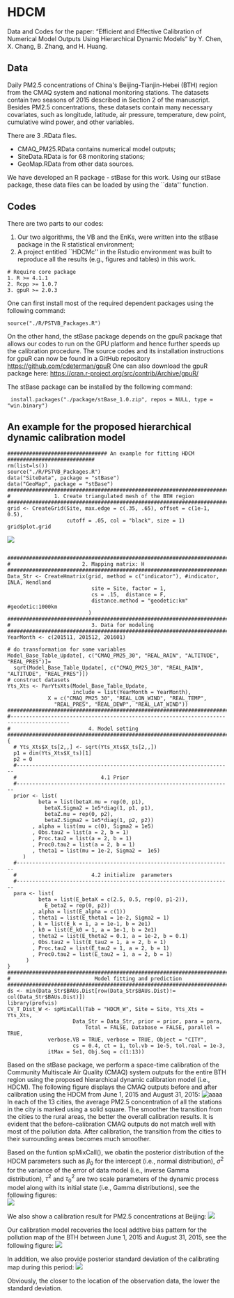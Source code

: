 # HDCM
Data and Codes for the paper: “Efficient and Effective Calibration of Numerical Model Outputs Using Hierarchical Dynamic Models” by Y. Chen, X. Chang, B. Zhang, and H. Huang. 

## Data
Daily PM2.5 concentrations of China's Beijing-Tianjin-Hebei (BTH) region from the CMAQ system and national monitoring stations. The datasets contain two seasons of 2015 described in Section 2 of the manuscript. Besides PM2.5 concentrations, these datasets contain many necessary covariates, such as longitude, latitude, air pressure, temperature, dew point, cumulative wind power, and other variables.

There are 3 .RData files. 
-	CMAQ_PM25.RData contains numerical model outputs;
-	SiteData.RData is for 68 monitoring stations;
-	GeoMap.RData from other data sources. 

We have developed an R package - stBase for this work. Using our stBase package, these data files can be loaded by using the ``data'' function. 

## Codes
There are two parts to our codes: 
1. Our two algorithms, the VB and the EnKs, were written into the stBase package in the R statistical environment;
2. A project entitled ``HDCMc'' in the Rstudio environment was built to reproduce all the results (e.g., figures and tables) in this work. 

```
# Require core package
1. R >= 4.1.1
2. Rcpp >= 1.0.7
3. gpuR >= 2.0.3
```
One can first install most of the required dependent packages using the following command:
```
source("./R/PSTVB_Packages.R")
```
On the other hand, the stBase package depends on the gpuR package that allows our codes to run on the GPU platform and hence further speeds up the calibration procedure. The source codes and its installation instructions for gpuR can now be found in a GitHub repository https://github.com/cdeterman/gpuR One can also download the gpuR package here: https://cran.r-project.org/src/contrib/Archive/gpuR/

The stBase package can be installed by the following command:
```
 install.packages("./package/stBase_1.0.zip", repos = NULL, type = "win.binary")
```

## An example for the proposed hierarchical dynamic calibration model
```
################################ An example for fitting HDCM ############################
rm(list=ls())
source("./R/PSTVB_Packages.R")
data("SiteData", package = "stBase")
data("GeoMap", package = "stBase")
##########################################################################################
#              1. Create triangulated mesh of the BTH region
##########################################################################################
grid <- CreateGrid(Site, max.edge = c(.35, .65), offset = c(1e-1, 0.5),
                   cutoff = .05, col = "black", size = 1)
grid$plot.grid
```
![](./HDCMc/figure/Fig4.png)
```

##########################################################################################
#                       2. Mapping matrix: H
##########################################################################################
Data_Str <- CreateHmatrix(grid, method = c("indicator"), #indicator, INLA, Wendland
                           site = Site, factor = 1, 
                           cs = .15,  distance = F,
                           distance.method = "geodetic:km" #geodetic:1000km
                          )
##########################################################################################
#                          3. Data for modeling 
##########################################################################################
YearMonth <- c(201511, 201512, 201601)

# do transformation for some variables 
Model_Base_Table_Update[, c("CMAQ_PM25_30", "REAL_RAIN", "ALTITUDE", "REAL_PRES")]=
  sqrt(Model_Base_Table_Update[, c("CMAQ_PM25_30", "REAL_RAIN", "ALTITUDE", "REAL_PRES")])
# construct datasets  
Yts_Xts <- ParYtsXts(Model_Base_Table_Update, 
                     include = list(YearMonth = YearMonth),
		     X = c("CMAQ_PM25_30", "REAL_LON_WIND", "REAL_TEMP",
			   "REAL_PRES", "REAL_DEWP", "REAL_LAT_WIND"))
##########################################################################################
#-----------------------------------------------------------------------------------------
#                         4. Model setting
##########################################################################################
{
  # Yts_Xts$X_ts[2,,] <- sqrt(Yts_Xts$X_ts[2,,])
  p1 = dim(Yts_Xts$X_ts)[1]
  p2 = 0
  #---------------------------------------------------------------------
  #                           4.1 Prior
  #---------------------------------------------------------------------
  prior <- list(
	      beta = list(betaX.mu = rep(0, p1),
			betaX.Sigma2 = 1e5*diag(1, p1, p1),
			betaZ.mu = rep(0, p2),
			betaZ.Sigma2 = 1e5*diag(1, p2, p2))
	    , alpha = list(mu = c(0), Sigma2 = 1e5)
	    , Obs.tau2 = list(a = 2, b = 1)
	    , Proc.tau2 = list(a = 2, b = 1)
	    , Proc0.tau2 = list(a = 2, b = 1)
	    , theta1 = list(mu = 1e-2, Sigma2 =  1e5)
	 )
  #---------------------------------------------------------------------
  #                        4.2 initialize  parameters
  #---------------------------------------------------------------------
  para <- list(
	      beta = list(E_betaX = c(2.5, 0.5, rep(0, p1-2)), 
			E_betaZ = rep(0, p2))
	    , alpha = list(E_alpha = c(1))
	    , theta1 = list(E_theta1 = 1e-2, Sigma2 = 1)
	    , k = list(E_k = 1, a = 1e-1, b = 2e1)
	    , k0 = list(E_k0 = 1, a = 1e-1, b = 2e1)
	    , theta2 = list(E_theta2 = 0.1, a = 1e-2, b = 0.1) 
	    , Obs.tau2 = list(E_tau2 = 1, a = 2, b = 1)
	    , Proc.tau2 = list(E_tau2 = 1, a = 2, b = 1)
	    , Proc0.tau2 = list(E_tau2 = 1, a = 2, b = 1)
	  )
}
##########################################################################################
#                           Model fitting and prediction
##########################################################################################
ds <- min(Data_Str$BAUs.Dist[row(Data_Str$BAUs.Dist)!= col(Data_Str$BAUs.Dist)])
library(profvis)
CV_T_Dist_W <- spMixCall(Tab = "HDCM_W", Site = Site, Yts_Xts = Yts_Xts, 
            		 Data_Str = Data_Str, prior = prior, para = para, 
                         Total = FALSE, Database = FALSE, parallel = TRUE, 
			 verbose.VB = TRUE, verbose = TRUE, Object = "CITY",
            		 cs = 0.4, ct = 1, tol.vb = 1e-5, tol.real = 1e-3, 
			 itMax = 5e1, Obj.Seq = c(1:13))
```
Based on the stBase package, we perform a space-time calibration of the Community Multiscale Air Quality (CMAQ) system outputs for the entire BTH region using the proposed hierarchical dynamic calibration model (i.e., HDCM). The following figure displays the CMAQ outputs before and after calibration using the HDCM from June 1, 2015 and August 31, 2015:
![aaaa](./HDCMc/figure/FigS3_Cali.png)
In each of the 13 cities, the average PM2.5 concentration of all the stations in the city is marked using a solid square. The smoother the transition from the cities to the rural areas, the better the overall calibration results. It is evident that the before-calibration CMAQ outputs do not match well with most of the pollution data. After calibration, the transition from the cities to their surrounding areas becomes much smoother.

Based on the funtion spMixCall(), we obatin the posterior distribution of the HDCM parameters such as $`\beta_0`$ for the intercept (i.e., normal distribution), $`\sigma^2`$ for the variance of the error of data model (i.e., inverse Gamma distribution),  $`\tau^2`$ and  $`\tau_0^2`$ are two scale parameters of the dynamic process model along with its initial state  (i.e., Gamma distributions), see the following figures:  
![](./HDCMc/figure/Estimate_para.png)

We also show a calibration result for PM2.5 concentrations at Beijing:
![](./HDCMc/figure/Fig7_Beijing_S.png)

Our calibration model recoveries the local addtive bias pattern for the pollution map of the BTH between June 1, 2015 and August 31, 2015, see the following figure:
![](./HDCMc/figure/Fig_S_wts.png)

In addition, we also provide posterior standard deviation of the calibrating map during this period:
![](./HDCMc/figure/Fig_S_sd.png)

Obviously, the closer to the location of the observation data, the lower the standard deviation.

